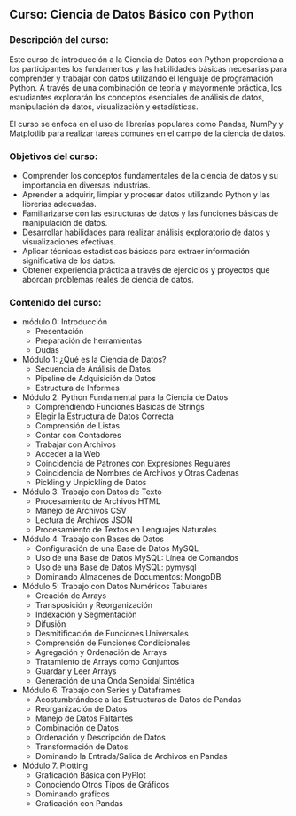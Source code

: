 ## Curso: Ciencia de Datos Básico con Python

### Descripción del curso:

Este curso de introducción a la Ciencia de Datos con Python proporciona a los participantes los fundamentos y las habilidades básicas necesarias para comprender y trabajar con datos utilizando el lenguaje de programación Python. A través de una combinación de teoría y mayormente práctica, los estudiantes explorarán los conceptos esenciales de análisis de datos, manipulación de datos, visualización y estadísticas.

El curso se enfoca en el uso de librerías populares como Pandas, NumPy y Matplotlib para realizar tareas comunes en el campo de la ciencia de datos.

### Objetivos del curso:

- Comprender los conceptos fundamentales de la ciencia de datos y su importancia en diversas industrias.
- Aprender a adquirir, limpiar y procesar datos utilizando Python y las librerías adecuadas.
- Familiarizarse con las estructuras de datos y las funciones básicas de manipulación de datos.
- Desarrollar habilidades para realizar análisis exploratorio de datos y visualizaciones efectivas.
- Aplicar técnicas estadísticas básicas para extraer información significativa de los datos.
- Obtener experiencia práctica a través de ejercicios y proyectos que abordan problemas reales de ciencia de datos.

### Contenido del curso:

- módulo 0: Introducción
  - Presentación
  - Preparación de herramientas
  - Dudas
- Módulo 1: ¿Qué es la Ciencia de Datos?
  - Secuencia de Análisis de Datos
  - Pipeline de Adquisición de Datos
  - Estructura de Informes
- Módulo 2: Python Fundamental para la Ciencia de Datos
  - Comprendiendo Funciones Básicas de Strings
  - Elegir la Estructura de Datos Correcta
  - Comprensión de Listas
  - Contar con Contadores
  - Trabajar con Archivos
  - Acceder a la Web
  - Coincidencia de Patrones con Expresiones Regulares
  - Coincidencia de Nombres de Archivos y Otras Cadenas
  - Pickling y Unpickling de Datos
- Módulo 3. Trabajo con Datos de Texto
  - Procesamiento de Archivos HTML
  - Manejo de Archivos CSV
  - Lectura de Archivos JSON
  - Procesamiento de Textos en Lenguajes Naturales
- Módulo 4. Trabajo con Bases de Datos
  - Configuración de una Base de Datos MySQL
  - Uso de una Base de Datos MySQL: Línea de Comandos
  - Uso de una Base de Datos MySQL: pymysql
  - Dominando Almacenes de Documentos: MongoDB
- Módulo 5: Trabajo con Datos Numéricos Tabulares
  - Creación de Arrays
  - Transposición y Reorganización
  - Indexación y Segmentación
  - Difusión
  - Desmitificación de Funciones Universales
  - Comprensión de Funciones Condicionales
  - Agregación y Ordenación de Arrays
  - Tratamiento de Arrays como Conjuntos
  - Guardar y Leer Arrays
  - Generación de una Onda Senoidal Sintética
- Módulo 6. Trabajo con Series y Dataframes
  - Acostumbrándose a las Estructuras de Datos de Pandas
  - Reorganización de Datos
  - Manejo de Datos Faltantes
  - Combinación de Datos
  - Ordenación y Descripción de Datos
  - Transformación de Datos
  - Dominando la Entrada/Salida de Archivos en Pandas
- Módulo 7. Plotting
  - Graficación Básica con PyPlot
  - Conociendo Otros Tipos de Gráficos
  - Dominando gráficos
  - Graficación con Pandas
 
